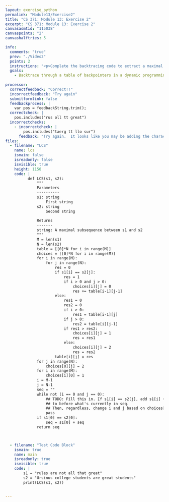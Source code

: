 ```yaml
---
layout: exercise_python
permalink: "Module13/Exercise2"
title: "CS 371: Module 13: Exercise 2"
excerpt: "CS 371: Module 13: Exercise 2"
canvasasmtid: "115038"
canvaspoints: "2"
canvashalftries: 5

info:
  comments: "true"
  prev: "./Video2"
  points: 2
  instructions: "<p>Complete the backtracing code to extract a maximal subsequence between two strings.  Note that unlike the sparse matrix code in assignment 3, the code below uses regular 2D python lists for storing the choices, so you index them with <code>choices[i][j]</code>.</p>"
  goals:
    - Backtrace through a table of backpointers in a dynamic programming problem to extract an optimal solution
    
processor:  
  correctfeedback: "Correct!!" 
  incorrectfeedback: "Try again"
  submitformlink: false
  feedbackprocess: | 
    var pos = feedbackString.trim();
  correctcheck: |
    pos.includes("rus oll tt great")
  incorrectchecks:
    - incorrectcheck: |
        pos.includes("taerg tt llo sur")
      feedback: "Try again.  It looks like you may be adding the characters in the reverse order.  Try seq = s1[i] + seq"
files:
  - filename: "LCS"
    name: lcs
    ismain: false
    isreadonly: false
    isvisible: true
    height: 1150
    code: | 
          def LCS(s1, s2):
              """
              Parameters
              ----------
              s1: string
                  First string
              s2: string
                  Second string
              
              Returns
              -------
              string: A maximal subsequence between s1 and s2
              """
              M = len(s1)
              N = len(s2)
              table = [[0]*N for i in range(M)]
              choices = [[0]*N for i in range(M)]
              for i in range(M):
                  for j in range(N):
                      res = 0
                      if s1[i] == s2[j]:
                          res = 1
                          if i > 0 and j > 0:
                              choices[i][j] = 0
                              res += table[i-1][j-1]
                      else:
                          res1 = 0
                          res2 = 0
                          if i > 0:
                              res1 = table[i-1][j]
                          if j > 0:
                              res2 = table[i][j-1]
                          if res1 > res2:
                              choices[i][j] = 1
                              res = res1
                          else:
                              choices[i][j] = 2
                              res = res2
                      table[i][j] = res
              for j in range(N):
                  choices[0][j] = 2
              for i in range(M):
                  choices[i][0] = 1
              i = M-1
              j = N-1
              seq = ""
              while not (i == 0 and j == 0):
                  ## TODO: Fill this in. If s1[i] == s2[j], add s1[i] (or s2[j])
                  ## to before what's currently in seq.
                  ## Then, regardless, change i and j based on choices[i, j]
                  pass
              if s1[0] == s2[0]:
                  seq = s1[0] + seq
              return seq



  - filename: "Test Code Block"
    ismain: true
    name: main
    isreadonly: true
    isvisible: true
    code: |
        s1 = "rules are not all that great"
        s2 = "Ursinus college students are great students"
        print(LCS(s1, s2))
        
        
---
```

